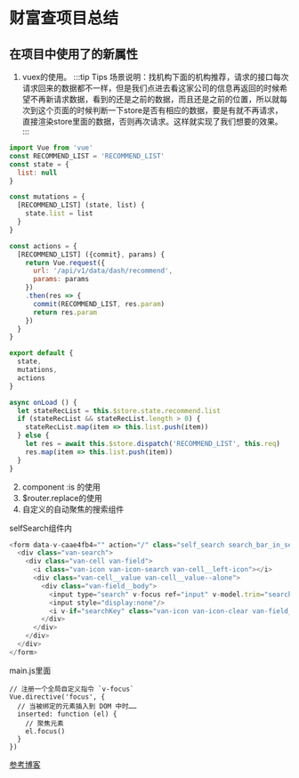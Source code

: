 # 财富查项目总结

## 在项目中使用了的新属性
1. vuex的使用。
:::tip Tips
场景说明：找机构下面的机构推荐，请求的接口每次请求回来的数据都不一样，但是我们点进去看这家公司的信息再返回的时候希望不再新请求数据，看到的还是之前的数据，而且还是之前的位置，所以就每次到这个页面的时候判断一下store是否有相应的数据，要是有就不再请求，直接渲染store里面的数据，否则再次请求。这样就实现了我们想要的效果。
:::
```javascript
import Vue from 'vue'
const RECOMMEND_LIST = 'RECOMMEND_LIST'
const state = {
  list: null
}

const mutations = {
  [RECOMMEND_LIST] (state, list) {
    state.list = list
  }
}

const actions = {
  [RECOMMEND_LIST] ({commit}, params) {
    return Vue.request({
      url: '/api/v1/data/dash/recommend',
      params: params
    })
    .then(res => {
      commit(RECOMMEND_LIST, res.param)
      return res.param
    })
  }
}

export default {
  state,
  mutations,
  actions
}
```
```javascript
async onLoad () {
  let stateRecList = this.$store.state.recommend.list
  if (stateRecList && stateRecList.length > 0) {
    stateRecList.map(item => this.list.push(item))
  } else {
    let res = await this.$store.dispatch('RECOMMEND_LIST', this.req)
    res.map(item => this.list.push(item))
  }
}
```
2. component :is 的使用
3. $router.replace的使用
4. 自定义的自动聚焦的搜索组件

selfSearch组件内
```javascript
<form data-v-caae4fb4="" action="/" class="self_search search_bar_in_search">
  <div class="van-search">
    <div class="van-cell van-field">
      <i class="van-icon van-icon-search van-cell__left-icon"></i>
      <div class="van-cell__value van-cell__value--alone">
        <div class="van-field__body">
          <input type="search" v-focus ref="input" v-model.trim="searchKey" @input="onInput" @keypress="onKeypress" :placeholder="placeholder" class="van-field__control">
          <input style="display:none"/>
          <i v-if="searchKey" class="van-icon van-icon-clear van-field_clear" @click="onCancle"></i>
        </div>
      </div>
    </div>
  </div>
</form>
```
main.js里面
```
// 注册一个全局自定义指令 `v-focus`
Vue.directive('focus', {
  // 当被绑定的元素插入到 DOM 中时……
  inserted: function (el) {
    // 聚焦元素
    el.focus()
  }
})
```
[参考博客](https://blog.csdn.net/newbietao/article/details/78222917?locationNum=9&fps=1)